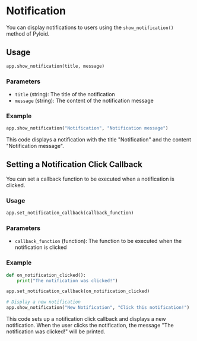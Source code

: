 # Notification

You can display notifications to users using the `show_notification()` method of Pyloid.

## Usage

```python
app.show_notification(title, message)
```

### Parameters

* `title` (string): The title of the notification
* `message` (string): The content of the notification message

### Example

```python
app.show_notification("Notification", "Notification message")
```

This code displays a notification with the title "Notification" and the content "Notification message".

## Setting a Notification Click Callback

You can set a callback function to be executed when a notification is clicked.

### Usage

```python
app.set_notification_callback(callback_function)
```

### Parameters

* `callback_function` (function): The function to be executed when the notification is clicked

### Example

```python
def on_notification_clicked():
    print("The notification was clicked!")

app.set_notification_callback(on_notification_clicked)

# Display a new notification
app.show_notification("New Notification", "Click this notification!")
```

This code sets up a notification click callback and displays a new notification. When the user clicks the notification, the message "The notification was clicked!" will be printed.
